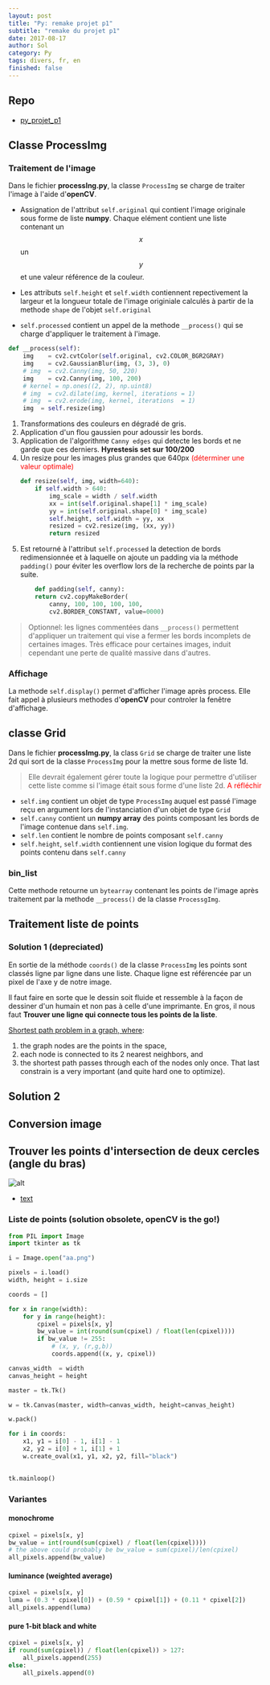 ```yaml
---
layout: post
title: "Py: remake projet p1"
subtitle: "remake du projet p1"
date: 2017-08-17
author: Sol
category: Py
tags: divers, fr, en
finished: false
---
```


## Repo
* [py_projet_p1](https://github.com/RoscaS/py_projet_p1)

## Classe ProcessImg

### Traitement de l'image

Dans le fichier **processIng.py**, la classe `ProcessImg` se charge de traiter l'image à l'aide d'**openCV**.

* Assignation de l'attribut `self.original` qui contient l'image originale sous forme de liste **numpy**. Chaque elément contient une liste contenant un $$x$$ un $$y$$ et une valeur référence de la couleur.

* Les attributs `self.height` et `self.width` contiennent repectivement la largeur et la longueur totale de l'image originiale calculés à partir de la methode `shape` de l'objet `self.original`

* `self.processed` contient un appel de la methode `__process()` qui se charge d'appliquer le traitement à l'image.

```python
def __process(self):
    img    = cv2.cvtColor(self.original, cv2.COLOR_BGR2GRAY)
    img    = cv2.GaussianBlur(img, (3, 3), 0)
    # img  = cv2.Canny(img, 50, 220)
    img    = cv2.Canny(img, 100, 200)
    # kernel = np.ones((2, 2), np.uint8)
    # img  = cv2.dilate(img, kernel, iterations = 1)
    # img  = cv2.erode(img, kernel, iterations  = 1)
    img  = self.resize(img)
```

1. Transformations des couleurs en dégradé de gris.
2. Application d'un flou gaussien pour adoussir les bords.
3. Application de l'algorithme `Canny edges` qui detecte les bords et ne garde que ces derniers. **Hyrestesis set sur 100/200**
4. Un resize pour les images plus grandes que 640px <span style="color:red"> (déterminer une valeur optimale) </span>
    ```python
    def resize(self, img, width=640):
        if self.width > 640:
            img_scale = width / self.width
            xx = int(self.original.shape[1] * img_scale)
            yy = int(self.original.shape[0] * img_scale)
            self.height, self.width = yy, xx
            resized = cv2.resize(img, (xx, yy))
            return resized
    ``` 
5. Est retourné à l'attribut `self.processed` la detection de bords redimensionnée et à laquelle on ajoute un padding via la méthode `padding()` pour éviter les overflow lors de la recherche de points par la suite.
    ```python
        def padding(self, canny):
        return cv2.copyMakeBorder(
            canny, 100, 100, 100, 100, 
            cv2.BORDER_CONSTANT, value=0000)
    ```


> Optionnel: les lignes commentées dans `__process()` permettent d'appliquer un traitement qui vise a fermer les bords incomplets de certaines images. Très efficace pour certaines images, induit cependant une perte de qualité massive dans d'autres.

### Affichage
La methode `self.display()` permet d'afficher l'image après process. Elle fait appel à plusieurs methodes d'**openCV** pour controler la fenêtre d'affichage.


## classe Grid
Dans le fichier **processImg.py**, la class `Grid` se charge de traiter une liste 2d qui sort de la classe `ProcessImg` pour la mettre sous forme de liste 1d.

> Elle devrait également gérer toute la logique pour permettre d'utiliser cette liste comme si l'image était sous forme d'une liste 2d. <span style="color: red"> A réfléchir </span> 

* `self.img` contient un objet de type `ProcessImg` auquel est passé l'image reçu en argument lors de l'instanciation d'un objet de type `Grid`
* `self.canny` contient un **numpy array** des points composant les bords de l'image contenue dans `self.img`.
* `self.len` contient le nombre de points composant `self.canny`
* `self.height`, `self.width` contiennent une vision logique du format des points contenu dans `self.canny`

### bin_list
Cette methode retourne un `bytearray` contenant les points de l'image après traitement par la methode `__process()` de la classe `ProcessgImg`. 




## Traitement liste de points

### Solution 1 (depreciated)
En sortie de la méthode `coords()` de la classe `ProcessImg` les points sont classés ligne par ligne dans une liste. Chaque ligne est référencée par un pixel de l'axe y de notre image. 

Il faut faire en sorte que le dessin soit fluide et ressemble à la façon de dessiner d'un humain et non pas à celle d'une imprimante.
En gros, il nous faut **Trouver une ligne qui connecte tous les points de la liste**.

[Shortest path problem in a graph, where](https://stackoverflow.com/questions/37742358/sorting-points-to-form-a-continuous-line):
1. the graph nodes are the points in the space, 
2. each node is connected to its 2 nearest neighbors, and 
3. the shortest path passes through each of the nodes only once. That last constrain is a very important (and quite hard one to optimize). 

## Solution 2


## Conversion image

## Trouver les points d'intersection de deux cercles (angle du bras)

![alt](http://www.vb-helper.com/howto_circle_circle_intersection1.png)

* [text](https://stackoverflow.com/questions/3349125/circle-circle-intersection-points)





### Liste de points (solution obsolete, openCV is the go!)

```python
from PIL import Image
import tkinter as tk

i = Image.open("aa.png")

pixels = i.load()
width, height = i.size

coords = []

for x in range(width):
    for y in range(height):
        cpixel = pixels[x, y]
        bw_value = int(round(sum(cpixel) / float(len(cpixel))))
        if bw_value != 255:
            # (x, y, (r,g,b))
            coords.append((x, y, cpixel))

canvas_width  = width
canvas_height = height

master = tk.Tk()

w = tk.Canvas(master, width=canvas_width, height=canvas_height)

w.pack()

for i in coords:
    x1, y1 = i[0] - 1, i[1] - 1
    x2, y2 = i[0] + 1, i[1] + 1
    w.create_oval(x1, y1, x2, y2, fill="black")
    

tk.mainloop()
```

### Variantes

#### monochrome

```python
cpixel = pixels[x, y]
bw_value = int(round(sum(cpixel) / float(len(cpixel))))
# the above could probably be bw_value = sum(cpixel)/len(cpixel)
all_pixels.append(bw_value)
```

#### luminance (weighted average)

```python
cpixel = pixels[x, y]
luma = (0.3 * cpixel[0]) + (0.59 * cpixel[1]) + (0.11 * cpixel[2])
all_pixels.append(luma)
```

#### pure 1-bit black and white

```python
cpixel = pixels[x, y]
if round(sum(cpixel)) / float(len(cpixel)) > 127:
    all_pixels.append(255)
else:
    all_pixels.append(0)
```